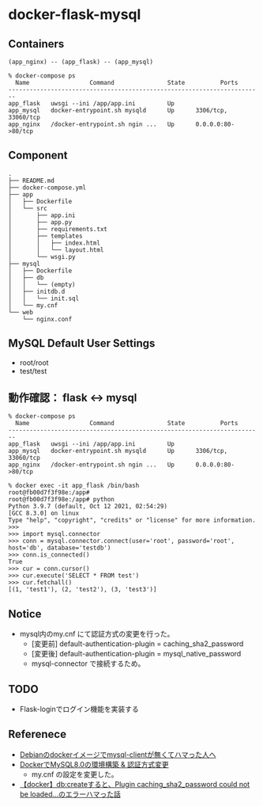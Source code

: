# docker-flask-mysql

## Containers

```
(app_nginx) -- (app_flask) -- (app_mysql)

% docker-compose ps   
  Name                 Command               State          Ports       
------------------------------------------------------------------------
app_flask   uwsgi --ini /app/app.ini         Up                         
app_mysql   docker-entrypoint.sh mysqld      Up      3306/tcp, 33060/tcp
app_nginx   /docker-entrypoint.sh ngin ...   Up      0.0.0.0:80->80/tcp 
```

## Component

```
.
├── README.md
├── docker-compose.yml
├── app
│   ├── Dockerfile
│   └── src
│       ├── app.ini
│       ├── app.py
│       ├── requirements.txt
│       ├── templates
│       │   ├── index.html
│       │   └── layout.html
│       └── wsgi.py
├── mysql
│   ├── Dockerfile
│   ├── db
│   │   └── (empty)
│   ├── initdb.d
│   │   └── init.sql
│   └── my.cnf
└── web
    └── nginx.conf
```

## MySQL Default User Settings

* root/root
* test/test

## 動作確認： flask <-> mysql

```
% docker-compose ps   
  Name                 Command               State          Ports       
------------------------------------------------------------------------
app_flask   uwsgi --ini /app/app.ini         Up                         
app_mysql   docker-entrypoint.sh mysqld      Up      3306/tcp, 33060/tcp
app_nginx   /docker-entrypoint.sh ngin ...   Up      0.0.0.0:80->80/tcp 

% docker exec -it app_flask /bin/bash
root@fb00d7f3f98e:/app# 
root@fb00d7f3f98e:/app# python
Python 3.9.7 (default, Oct 12 2021, 02:54:29) 
[GCC 8.3.0] on linux
Type "help", "copyright", "credits" or "license" for more information.
>>> 
>>> import mysql.connector
>>> conn = mysql.connector.connect(user='root', password='root', host='db', database='testdb')                  
>>> conn.is_connected()
True
>>> cur = conn.cursor()
>>> cur.execute('SELECT * FROM test')
>>> cur.fetchall()
[(1, 'test1'), (2, 'test2'), (3, 'test3')]
```

## Notice 

* mysql内のmy.cnf にて認証方式の変更を行った。
    * [変更前] default-authentication-plugin = caching_sha2_password
    * [変更後] default-authentication-plugin = mysql_native_password
    * mysql-connector で接続するため。

## TODO

* Flask-loginでログイン機能を実装する

## Referenece

* [Debianのdockerイメージでmysql-clientが無くてハマった人へ](https://qiita.com/henrich/items/1b7ee2f3a72f8bb29cba)
* [DockerでMySQL8.0の環境構築 & 認証方式変更](https://www.wakuwakubank.com/posts/596-mysql-8-with-docker/)
    * my.cnf の設定を変更した。
* [【docker】db:createすると、Plugin caching_sha2_password could not be loaded...のエラーハマった話](https://qiita.com/tomo-IR/items/224d33f14561e759dd16)